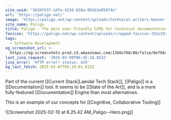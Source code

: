 ```yaml
---
site_uuid: "3638f637-1dfa-4216-828a-0b1b3e058f4e"
url: 'https://paligo.net/'
image: 'https://paligo.net/wp-content/uploads/technical-writers-banner.png'
site_name: Paligo
title: Paligo - The most user-friendly CCMS for technical documentation
favicon: 'https://paligo.net/wp-content/uploads/cropped-faivcon-192x192.png'
tags:
  - Software-Development
og_screenshot_url: >-
  https://og-screenshots-prod.s3.amazonaws.com/1366x768/80/false/0ef66ca9981be009ba80bd055926012c2576e19ea9a2b1a67252d6a740634d02.jpeg
last_jina_request: '2025-03-09T06:45:18.853Z'
jina_error: 'HTTP error! status: 429'
og_last_fetch: 2025-03-07T05:19:01.815Z
---
```

Part of the current [[Current Stack|Laerdal Tech Stack]], [[Paligo]] is a [[Documentation]] tool. It seems to be [[State of the Art]], and is a more fully-featured [[Documentation]] Engine than most alternatives.

This is an example of our concepts for [[Cognitive, Collaborative Tooling]]

![[Screenshot 2025-02-10 at 6.25.42 AM_Paligo--Hero.png]]
